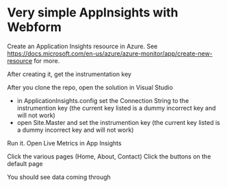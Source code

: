 # Very simple AppInsights with Webform

Create an Application Insights resource in Azure. See https://docs.microsoft.com/en-us/azure/azure-monitor/app/create-new-resource for more.

After creating it, get the instrumentation key

After you clone the repo, open the solution in Visual Studio
- in ApplicationInsights.config set the Connection String to the instrumention key (the current key listed is a dummy incorrect key and will not work)
- open Site.Master and set the instrumention key (the current key listed is a dummy incorrect key and will not work)

Run it. 
Open Live Metrics in App Insights

Click the various pages (Home, About, Contact)
Click the buttons on the default page 

You should see data coming through



